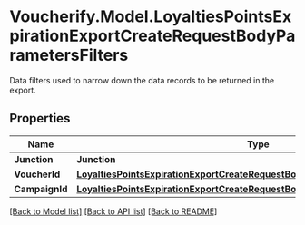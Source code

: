 # Voucherify.Model.LoyaltiesPointsExpirationExportCreateRequestBodyParametersFilters
Data filters used to narrow down the data records to be returned in the export.

## Properties

Name | Type | Description | Notes
------------ | ------------- | ------------- | -------------
**Junction** | **Junction** |  | [optional] 
**VoucherId** | [**LoyaltiesPointsExpirationExportCreateRequestBodyParametersFiltersVoucherId**](LoyaltiesPointsExpirationExportCreateRequestBodyParametersFiltersVoucherId.md) |  | [optional] 
**CampaignId** | [**LoyaltiesPointsExpirationExportCreateRequestBodyParametersFiltersCampaignId**](LoyaltiesPointsExpirationExportCreateRequestBodyParametersFiltersCampaignId.md) |  | [optional] 

[[Back to Model list]](../README.md#documentation-for-models) [[Back to API list]](../README.md#documentation-for-api-endpoints) [[Back to README]](../README.md)

